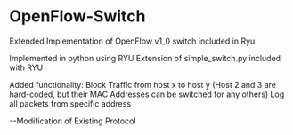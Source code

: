 # OpenFlow-Switch
Extended Implementation of OpenFlow v1_0 switch included in Ryu

Implemented in python using RYU
Extension of simple_switch.py included with RYU

Added functionality:
Block Traffic from host x to host y (Host 2 and 3 are hard-coded, but their MAC Addresses can be switched for any others)
Log all packets from specific address


--Modification of Existing Protocol
